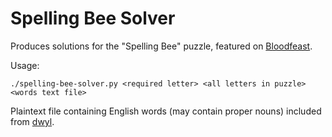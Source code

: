 # Spelling Bee Solver

Produces solutions for the "Spelling Bee" puzzle, featured on [Bloodfeast](http://www.adultswim.com/videos/streams).

Usage:
```
./spelling-bee-solver.py <required letter> <all letters in puzzle> <words text file>
```
Plaintext file containing English words (may contain proper nouns) included from [dwyl](https://github.com/dwyl/english-words).
